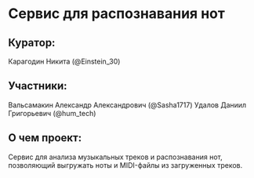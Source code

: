 # Сервис для распознавания нот
## Куратор:
Карагодин Никита (@Einstein_30)
## Участники:
Вальсамакин Александр Александрович (@Sasha1717)
Удалов Даниил Григорьевич (@hum_tech)
## О чем проект:
Сервис для анализа музыкальных треков и распознавания нот, позволяющий выгружать ноты и MIDI-файлы из загруженных треков.
